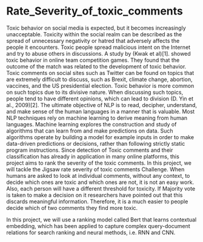 # Rate_Severity_of_toxic_comments
Toxic behavior on social media is expected, but it becomes increasingly unacceptable. Toxicity within the social realm can be described as the spread of unnecessary negativity or hatred that adversely affects the people it encounters. Toxic people spread malicious intent on the Internet and try to abuse others in discussions. A study by (Kwak et al)[1]. showed toxic behavior in online team competition  games. They found that the outcome of the match was related to the development of toxic behavior. Toxic comments on social sites such as Twitter can be found on topics that are extremely difficult to discuss, such as Brexit, climate change, abortion, vaccines, and the US presidential election. Toxic behavior is more common on such topics due to its divisive nature. When discussing such topics, people tend to have different opinions, which can lead to division (D. Yin et al., 2009)[2]. 
The ultimate objective of NLP is to read, decipher, understand, and make sense of the human languages in a manner that is valuable. Most NLP techniques rely on machine learning to derive meaning from human languages. Machine learning explores the construction and study of algorithms that can learn from and make predictions on data. Such algorithms operate by building a model for example inputs in order to make data-driven predictions or decisions, rather than following strictly static program instructions.
Since detection of Toxic comments and their classification has already in application in many online platforms, this project aims to rank the severity of the toxic comments. In this project, we will tackle the Jigsaw rate severity of toxic comments Challenge. When humans are asked to look at individual comments, without any context, to decide which ones are toxic and which ones are not, it is not an easy work. Also, each person will have a different threshold for toxicity. If Majority vote is taken to make a decision on it researchers have pointed out that this discards meaningful information. Therefore, it is a much easier to people decide which of two comments they find more toxic. 

In this project, we will use a ranking model called Bert that learns contextual embedding, which has been applied to capture complex query-document relations for search ranking and neural methods, i.e. RNN and CNN. 

